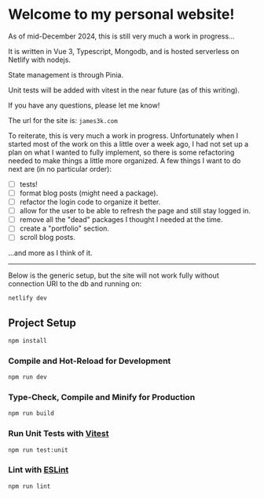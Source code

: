 # Welcome to my personal website!

As of mid-December 2024, this is still very much a work in progress...

It is written in Vue 3, Typescript, Mongodb, and is hosted serverless on Netlify with nodejs.

State management is through Pinia.

Unit tests will be added with vitest in the near future (as of this writing).


If you have any questions, please let me know!

The url for the site is: 
``` james3k.com ```

To reiterate, this is very much a work in progress.  Unfortunately when I started most of the work on this a little over a week ago, I had not set up a plan on what I wanted to fully implement, so there is some refactoring needed to make things a little more organized. 
A few things I want to do next are (in no particular order):

- [ ] tests!
- [ ] format blog posts (might need a package).
- [ ] refactor the login code to organize it better.
- [ ] allow for the user to be able to refresh the page and still stay logged in.
- [ ] remove all the "dead" packages I thought I needed at the time.
- [ ] create a "portfolio" section.
- [ ] scroll blog posts.

...and more as I think of it.

--- 

Below is the generic setup, but the site will not work fully without connection URI to the db and running on: 

```sh
netlify dev
```

## Project Setup

```sh
npm install
```

### Compile and Hot-Reload for Development

```sh
npm run dev
```

### Type-Check, Compile and Minify for Production

```sh
npm run build
```

### Run Unit Tests with [Vitest](https://vitest.dev/)

```sh
npm run test:unit
```

### Lint with [ESLint](https://eslint.org/)

```sh
npm run lint
```
